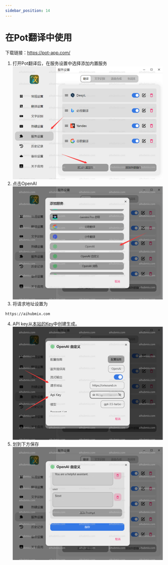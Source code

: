 ```yaml
---
sidebar_position: 14
---
```


# 在Pot翻译中使用
下载链接：https://pot-app.com/
1. 打开Pot翻译后，在服务设置中选择添加内置服务  
![图片](../media/pot1.png)  
2. 点击OpenAI  
![图片](../media/pot2.png) 
3. 将请求地址设置为 
```
https://aihubmix.com
```    
4. API key从[本站的Key](https://aihubmix.com/token)中创建生成。   
![图片](../media/pot3.png)
5. 划到下方保存  
![图片](../media/pot4.png)